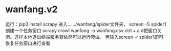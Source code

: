 # wanfang.v2

运行：pip3 install scrapy
进入....../wanfang/spider文件夹，
screen -S spider1  创建一个任务窗口
scrapy crawl wanfang -o wanfang.csv
ctrl + a d把窗口关闭。这样本地退出终端服务器依然可以运行爬虫。
再输入screen -r spider1即可恢复任务窗口进行查看
